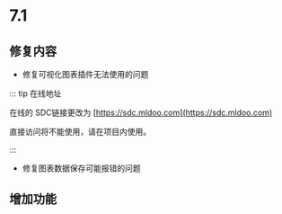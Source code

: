 # 7.1

## 修复内容

+ 修复可视化图表插件无法使用的问题

::: tip 在线地址

在线的 SDC链接更改为 [https://sdc.mldoo.com](https://sdc.mldoo.com)

直接访问将不能使用，请在项目内使用。

:::

+ 修复图表数据保存可能报错的问题


## 增加功能